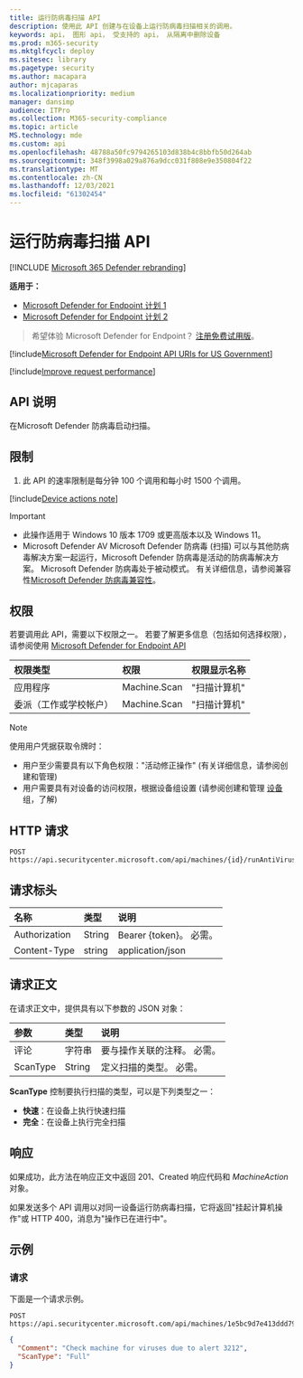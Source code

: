 ```yaml
---
title: 运行防病毒扫描 API
description: 使用此 API 创建与在设备上运行防病毒扫描相关的调用。
keywords: api， 图形 api， 受支持的 api， 从隔离中删除设备
ms.prod: m365-security
ms.mktglfcycl: deploy
ms.sitesec: library
ms.pagetype: security
ms.author: macapara
author: mjcaparas
ms.localizationpriority: medium
manager: dansimp
audience: ITPro
ms.collection: M365-security-compliance
ms.topic: article
MS.technology: mde
ms.custom: api
ms.openlocfilehash: 48788a50fc9794265103d838b4c8bbfb50d264ab
ms.sourcegitcommit: 348f3998a029a876a9dcc031f808e9e350804f22
ms.translationtype: MT
ms.contentlocale: zh-CN
ms.lasthandoff: 12/03/2021
ms.locfileid: "61302454"
---
```

# <a name="run-antivirus-scan-api"></a>运行防病毒扫描 API

[!INCLUDE [Microsoft 365 Defender rebranding](../../includes/microsoft-defender.md)]

**适用于：** 
- [Microsoft Defender for Endpoint 计划 1](https://go.microsoft.com/fwlink/?linkid=2154037)
- [Microsoft Defender for Endpoint 计划 2](https://go.microsoft.com/fwlink/?linkid=2154037)

> 希望体验 Microsoft Defender for Endpoint？ [注册免费试用版](https://signup.microsoft.com/create-account/signup?products=7f379fee-c4f9-4278-b0a1-e4c8c2fcdf7e&ru=https://aka.ms/MDEp2OpenTrial?ocid=docs-wdatp-exposedapis-abovefoldlink)。

[!include[Microsoft Defender for Endpoint API URIs for US Government](../../includes/microsoft-defender-api-usgov.md)]

[!include[Improve request performance](../../includes/improve-request-performance.md)]

## <a name="api-description"></a>API 说明

在Microsoft Defender 防病毒启动扫描。

## <a name="limitations"></a>限制

1. 此 API 的速率限制是每分钟 100 个调用和每小时 1500 个调用。

[!include[Device actions note](../../includes/machineactionsnote.md)]

> [!IMPORTANT]
>
> - 此操作适用于 Windows 10 版本 1709 或更高版本以及 Windows 11。
> - Microsoft Defender AV Microsoft Defender 防病毒 (扫描) 可以与其他防病毒解决方案一起运行，Microsoft Defender 防病毒是活动的防病毒解决方案。 Microsoft Defender 防病毒处于被动模式。 有关详细信息，请参阅兼容性[Microsoft Defender 防病毒兼容性](/windows/security/threat-protection/microsoft-defender-antivirus/microsoft-defender-antivirus-compatibility.md)。

## <a name="permissions"></a>权限

若要调用此 API，需要以下权限之一。 若要了解更多信息（包括如何选择权限），请参阅使用 [Microsoft Defender for Endpoint API](apis-intro.md)

权限类型|权限|权限显示名称
:---|:---|:---
应用程序|Machine.Scan|"扫描计算机"
委派（工作或学校帐户）|Machine.Scan|"扫描计算机"

> [!NOTE]
> 使用用户凭据获取令牌时：
>
> - 用户至少需要具有以下角色权限："活动修正操作" (有关详细信息，请参阅创建和管理) [](user-roles.md)
> - 用户需要具有对设备的访问权限，根据设备组设置 (请参阅创建和管理 [设备](machine-groups.md) 组，了解) 

## <a name="http-request"></a>HTTP 请求

```http
POST https://api.securitycenter.microsoft.com/api/machines/{id}/runAntiVirusScan
```

## <a name="request-headers"></a>请求标头

名称|类型|说明
:---|:---|:---
Authorization|String|Bearer {token}。 必需。
Content-Type|string|application/json

## <a name="request-body"></a>请求正文

在请求正文中，提供具有以下参数的 JSON 对象：

参数|类型|说明
:---|:---|:---
评论|字符串|要与操作关联的注释。 必需。
ScanType|String|定义扫描的类型。 必需。

**ScanType** 控制要执行扫描的类型，可以是下列类型之一：

- **快速**：在设备上执行快速扫描
- **完全**：在设备上执行完全扫描

## <a name="response"></a>响应

如果成功，此方法在响应正文中返回 201、Created 响应代码和 _MachineAction_ 对象。

如果发送多个 API 调用以对同一设备运行防病毒扫描，它将返回"挂起计算机操作"或 HTTP 400，消息为"操作已在进行中"。

## <a name="example"></a>示例

### <a name="request"></a>请求

下面是一个请求示例。

```http
POST https://api.securitycenter.microsoft.com/api/machines/1e5bc9d7e413ddd7902c2932e418702b84d0cc07/runAntiVirusScan 
```

```json
{
  "Comment": "Check machine for viruses due to alert 3212",
  "ScanType": "Full"
}
```
